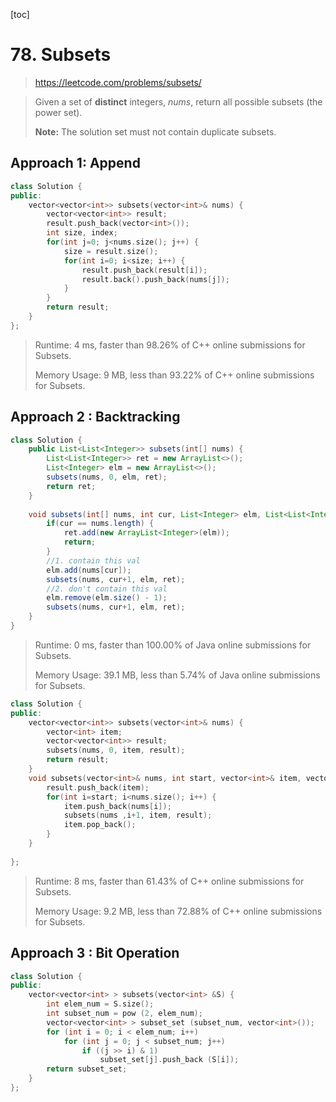 [toc]

# 78. Subsets

> https://leetcode.com/problems/subsets/

> Given a set of **distinct** integers, *nums*, return all possible subsets (the power set).
>
> **Note:** The solution set must not contain duplicate subsets.

## Approach 1: Append 

```c++
class Solution {
public:
    vector<vector<int>> subsets(vector<int>& nums) {
        vector<vector<int>> result;
        result.push_back(vector<int>());
        int size, index;
        for(int j=0; j<nums.size(); j++) {
            size = result.size();
            for(int i=0; i<size; i++) {
                result.push_back(result[i]);
                result.back().push_back(nums[j]);
            }
        }
        return result;
    }
};
```

> Runtime: 4 ms, faster than 98.26% of C++ online submissions for Subsets.
>
> Memory Usage: 9 MB, less than 93.22% of C++ online submissions for Subsets.

## Approach 2 : Backtracking	

```java
class Solution {
    public List<List<Integer>> subsets(int[] nums) {
        List<List<Integer>> ret = new ArrayList<>();
        List<Integer> elm = new ArrayList<>();
        subsets(nums, 0, elm, ret);
        return ret;
    }
    
    void subsets(int[] nums, int cur, List<Integer> elm, List<List<Integer>> ret) {
        if(cur == nums.length) {
            ret.add(new ArrayList<Integer>(elm));
            return;
        }
        //1. contain this val
        elm.add(nums[cur]);
        subsets(nums, cur+1, elm, ret);
        //2. don't contain this val
        elm.remove(elm.size() - 1);
        subsets(nums, cur+1, elm, ret);
    }
}
```

> Runtime: 0 ms, faster than 100.00% of Java online submissions for Subsets.
>
> Memory Usage: 39.1 MB, less than 5.74% of Java online submissions for Subsets.

```c++
class Solution {
public:
    vector<vector<int>> subsets(vector<int>& nums) {
        vector<int> item;
        vector<vector<int>> result;
        subsets(nums, 0, item, result);
        return result;
    }
    void subsets(vector<int>& nums, int start, vector<int>& item, vector<vector<int>>& result) {
        result.push_back(item);
        for(int i=start; i<nums.size(); i++) {
            item.push_back(nums[i]);
            subsets(nums ,i+1, item, result);
            item.pop_back();
        }
    }
    
};
```

> Runtime: 8 ms, faster than 61.43% of C++ online submissions for Subsets.
>
> Memory Usage: 9.2 MB, less than 72.88% of C++ online submissions for Subsets.

## Approach 3 : Bit Operation

```c++
class Solution {
public:
    vector<vector<int> > subsets(vector<int> &S) {
        int elem_num = S.size();
        int subset_num = pow (2, elem_num);
        vector<vector<int> > subset_set (subset_num, vector<int>());
        for (int i = 0; i < elem_num; i++)
            for (int j = 0; j < subset_num; j++)
                if ((j >> i) & 1)
                    subset_set[j].push_back (S[i]);
        return subset_set;
    }
};
```

